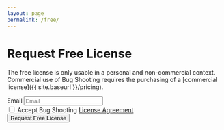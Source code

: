 ```yaml
---
layout: page
permalink: /free/
---
```


<script type="text/javascript">

  var data = new FormData();
  data.append('email', document.getElementById("email").value);
  data.append('language', 'en-US');
  
  const request = new XMLHttpRequest();
    
  request.open("POST", "https://services.bugshooting.com/rest/freelicense");
  request.send(data);

  request.onload = (e) => {
  
    if (request.response === 0) {
     
      // success
      document.getElementById("requestform").style.display = "none";
      document.getElementById("resultsuccess").style.display = "block";
  
    } else {
  
      // failed
      document.getElementById("requestform").style.display = "none";
      document.getElementById("resultfailed").style.display = "block";
  
    }
 
  }
  
</script>

<div id="requestform">

  # Request Free License

  The free license is only usable in a personal and non-commercial context. Commercial use of Bug Shooting requires the purchasing of a [commercial license]({{ site.baseurl }}/pricing).

  <form>
    <div class="row mb-3">
      <div class="form-group">
        <label for="activationfile" class="col-sm-2 col-form-label">Email</label>
        <input class="form-control" type="email" placeholder="Email" required name="email" id="email" maxlength="100">
      </div>
    </div>
    <div class="row mb-3">
      <div class="form-group">
        <div class="form-check">
          <input class="form-check-input" type="checkbox" required name="agreement">
          <label class="form-check-label" for="agreement">Accept Bug Shooting <a href="{{ site.baseurl }}/agreement" target="_blank">License Agreement</a></label>
        </div>
      </div>
    </div>
    <div class="row mb-3">
      <div class="form-group">
        <button class="btn btn-lg btn-primary btn-block" type="submit">Request Free License</button>
      </div>
    </div>
  </form>
  
</div>
<div id="resultsuccess" style="display:none">
 # Thank You
 You will receive your Bug Shooting license by email. Please check your spam folder in case you do not receive the email. 
</div>
<div id="resultfailed" style="display:none">
  # Oops!
  Something went wrong.
</div>
